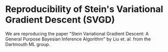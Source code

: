 # Reproducibility of Stein's Variational Gradient Descent (SVGD)

We are reproducing the paper "Stein Variational Gradient Descent: A General 
Purpose Bayesian Inference Algorithm" by Liu et. al. from the Dartmouth ML 
group.






